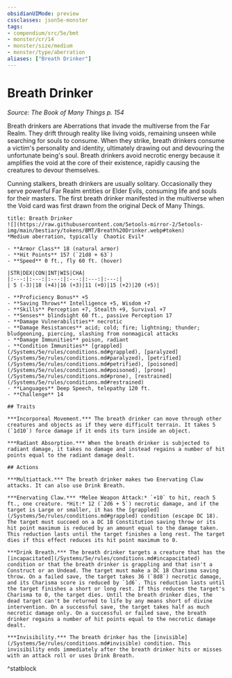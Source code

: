 ```yaml
---
obsidianUIMode: preview
cssclasses: json5e-monster
tags:
- compendium/src/5e/bmt
- monster/cr/14
- monster/size/medium
- monster/type/aberration
aliases: ["Breath Drinker"]
---
```

# Breath Drinker
*Source: The Book of Many Things p. 154*  

Breath drinkers are Aberrations that invade the multiverse from the Far Realm. They drift through reality like living voids, remaining unseen while searching for souls to consume. When they strike, breath drinkers consume a victim's personality and identity, ultimately drawing out and devouring the unfortunate being's soul. Breath drinkers avoid necrotic energy because it amplifies the void at the core of their existence, rapidly causing the creatures to devour themselves.

Cunning stalkers, breath drinkers are usually solitary. Occasionally they serve powerful Far Realm entities or Elder Evils, consuming life and souls for their masters. The first breath drinker manifested in the multiverse when the Void card was first drawn from the original Deck of Many Things.

```ad-statblock
title: Breath Drinker
![](https://raw.githubusercontent.com/5etools-mirror-2/5etools-img/main/bestiary/tokens/BMT/Breath%20Drinker.webp#token)
*Medium aberration, typically  Chaotic Evil*

- **Armor Class** 18 (natural armor)
- **Hit Points** 157 (`21d8 + 63`)
- **Speed** 0 ft., fly 60 ft. (hover)

|STR|DEX|CON|INT|WIS|CHA|
|:---:|:---:|:---:|:---:|:---:|:---:|
| 5 (-3)|18 (+4)|16 (+3)|11 (+0)|15 (+2)|20 (+5)|

- **Proficiency Bonus** +5
- **Saving Throws** Intelligence +5, Wisdom +7
- **Skills** Perception +7, Stealth +9, Survival +7
- **Senses** blindsight 60 ft., passive Perception 17
- **Damage Vulnerabilities** necrotic
- **Damage Resistances** acid; cold; fire; lightning; thunder; bludgeoning, piercing, slashing from nonmagical attacks
- **Damage Immunities** poison, radiant
- **Condition Immunities** [grappled](/Systems/5e/rules/conditions.md#grappled), [paralyzed](/Systems/5e/rules/conditions.md#paralyzed), [petrified](/Systems/5e/rules/conditions.md#petrified), [poisoned](/Systems/5e/rules/conditions.md#poisoned), [prone](/Systems/5e/rules/conditions.md#prone), [restrained](/Systems/5e/rules/conditions.md#restrained)
- **Languages** Deep Speech, telepathy 120 ft.
- **Challenge** 14

## Traits

***Incorporeal Movement.*** The breath drinker can move through other creatures and objects as if they were difficult terrain. It takes 5 (`1d10`) force damage if it ends its turn inside an object.

***Radiant Absorption.*** When the breath drinker is subjected to radiant damage, it takes no damage and instead regains a number of hit points equal to the radiant damage dealt.

## Actions

***Multiattack.*** The breath drinker makes two Enervating Claw attacks. It can also use Drink Breath.

***Enervating Claw.*** *Melee Weapon Attack:* `+10` to hit, reach 5 ft., one creature. *Hit:* 12 (`2d6 + 5`) necrotic damage, and if the target is Large or smaller, it has the [grappled](/Systems/5e/rules/conditions.md#grappled) condition (escape DC 18). The target must succeed on a DC 18 Constitution saving throw or its hit point maximum is reduced by an amount equal to the damage taken. This reduction lasts until the target finishes a long rest. The target dies if this effect reduces its hit point maximum to 0.

***Drink Breath.*** The breath drinker targets a creature that has the [incapacitated](/Systems/5e/rules/conditions.md#incapacitated) condition or that the breath drinker is grappling and that isn't a Construct or an Undead. The target must make a DC 18 Charisma saving throw. On a failed save, the target takes 36 (`8d8`) necrotic damage, and its Charisma score is reduced by `1d6`. This reduction lasts until the target finishes a short or long rest. If this reduces the target's Charisma to 0, the target dies. Until the breath drinker dies, the dead target can't be returned to life by any means short of divine intervention. On a successful save, the target takes half as much necrotic damage only. On a successful or failed save, the breath drinker regains a number of hit points equal to the necrotic damage dealt.

***Invisibility.*** The breath drinker has the [invisible](/Systems/5e/rules/conditions.md#invisible) condition. This invisibility ends immediately after the breath drinker hits or misses with an attack roll or uses Drink Breath.
```
^statblock